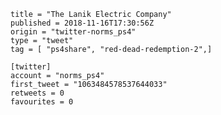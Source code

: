 ```
title = "The Lanik Electric Company"
published = 2018-11-16T17:30:56Z
origin = "twitter-norms_ps4"
type = "tweet"
tag = [ "ps4share", "red-dead-redemption-2",]

[twitter]
account = "norms_ps4"
first_tweet = "1063484578537644033"
retweets = 0
favourites = 0
```

<p class='image'><img src='https://mnf.m17s.net/2018/11/16/DsJBljZWkAA8fKq.jpg' alt=''></p>

